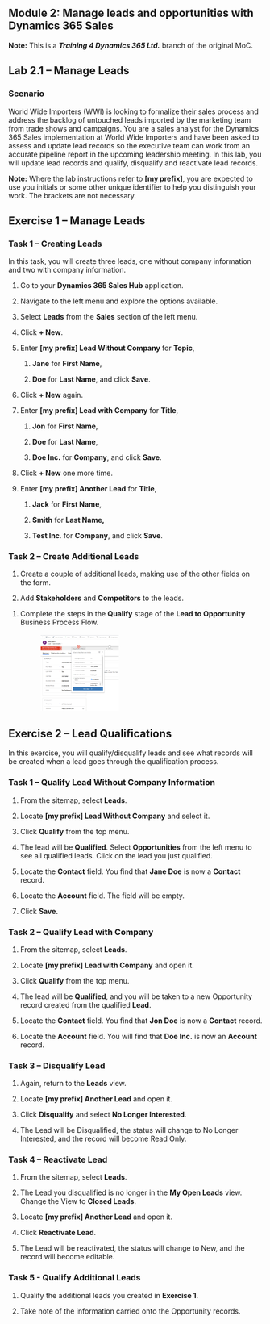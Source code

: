 ## Module 2: Manage leads and opportunities with Dynamics 365 Sales

**Note:** This is a **_Training 4 Dynamics 365 Ltd._** branch of the original MoC.

## Lab 2.1 – Manage Leads

### Scenario

World Wide Importers (WWI) is looking to formalize their sales process and address the backlog of untouched leads imported by the marketing team from trade shows and campaigns. You are a sales analyst for the Dynamics 365 Sales implementation at World Wide Importers and have been asked to assess and update lead records so the executive team can work from an accurate pipeline report in the upcoming leadership meeting. In this lab, you will update lead records and qualify, disqualify and reactivate lead records.

**Note:** Where the lab instructions refer to **[my prefix]**, you are expected to use you initials or some other unique identifier to help you distinguish your work. The brackets are not necessary. 

## Exercise 1 – Manage Leads

### Task 1 – Creating Leads

In this task, you will create three leads, one without company information and two with company information.

1. Go to your **Dynamics 365 Sales Hub** application.

1. Navigate to the left menu and explore the options available.

1. Select **Leads** from the **Sales** section of the left menu.

1. Click **+ New**.

1. Enter **[my prefix] Lead Without Company** for **Topic**, 

    1. **Jane** for **First Name**, 
    
    1. **Doe** for **Last Name**, and click **Save**.

1. Click **+ New** again.

1. Enter **[my prefix] Lead with Company** for **Title**, 

    1. **Jon** for **First Name**,
    
    1. **Doe** for **Last Name**, 
    
    1. **Doe Inc.** for **Company**, and click **Save**.

1. Click **+ New** one more time.

1. Enter **[my prefix] Another Lead** for **Title**, 

    1. **Jack** for **First Name**, 

    1. **Smith** for **Last Name,** 

    1. **Test Inc**. for **Company**, and click **Save**.

<!--Add instruction here for delegates to create leads utilizing other fields on the form.-->
### Task 2 – Create Additional Leads

1. Create a couple of additional leads, making use of the other fields on the form.

1. Add **Stakeholders** and **Competitors** to the leads.
<!--add images here-->
1. Complete the steps in the **Qualify** stage of the **Lead to Opportunity** Business Process Flow.
    <br><br>
        <img 
            alt="Site Map Switch"
            hspace="40px" 
            height="150" 
            src="https://raw.githubusercontent.com/JamieElls/MB-210-Dynamics365forSales/jamie-testing/Allfiles/Resources/LAB%5BMB-210%5D_Manage_Customers/ExampleQualifyStageBPF.PNG"
        >
        
## Exercise 2 – Lead Qualifications

In this exercise, you will qualify/disqualify leads and see what records will be created when a lead goes through the qualification process.

### Task 1 – Qualify Lead Without Company Information 

1.  From the sitemap, select **Leads**.

1.  Locate **[my prefix] Lead Without Company** and select it.

1.  Click **Qualify** from the top menu.

1.  The lead will be **Qualified**. Select **Opportunities** from the left menu to see all qualified leads. Click on the lead you just qualified. 

1.  Locate the **Contact** field. You find that **Jane Doe** is now a
    **Contact** record.

1.  Locate the **Account** field. The field will be empty.

1. Click **Save.**

### Task 2 – Qualify Lead with Company

1.  From the sitemap, select **Leads**.

1.  Locate **[my prefix] Lead with Company** and open it.

1.  Click **Qualify** from the top menu.

1.  The lead will be **Qualified**, and you will be taken to a new Opportunity record created from the qualified **Lead**.

1.  Locate the **Contact** field. You find that **Jon Doe** is now a **Contact** record.

1.  Locate the **Account** field. You will find that **Doe Inc.** is now an **Account** record.

### Task 3 – Disqualify Lead

1.  Again, return to the **Leads** view.

1.  Locate **[my prefix] Another Lead** and open it.

1.  Click **Disqualify** and select **No Longer Interested**.

1.  The Lead will be Disqualified, the status will change to No Longer Interested, and the record will become Read Only.

### Task 4 – Reactivate Lead

1.  From the sitemap, select **Leads**.

1.  The Lead you disqualified is no longer in the **My Open Leads** view. Change the View to **Closed Leads**.

1.  Locate **[my prefix] Another Lead** and open it.

1.  Click **Reactivate Lead**.

1.  The Lead will be reactivated, the status will change to New, and the record will become editable.

### Task 5 - Qualify Additional Leads

1. Qualify the additional leads you created in **Exercise 1**. 

1. Take note of the information carried onto the Opportunity records. 
